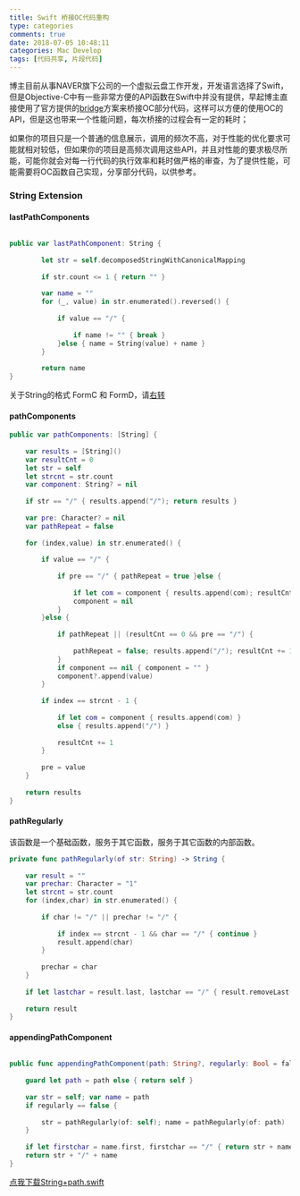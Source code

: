 ```yaml
---
title: Swift 桥接OC代码重构
type: categories
comments: true
date: 2018-07-05 10:48:11
categories: Mac Develop
tags: [代码共享, 片段代码]
---
```


博主目前从事NAVER旗下公司的一个虚拟云盘工作开发，开发语言选择了Swift，但是Objective-C中有一些非常方便的API函数在Swift中并没有提供，早起博主直接使用了官方提供的[bridge](https://stackoverflow.com/questions/24002369/how-to-call-objective-c-code-from-swift)方案来桥接OC部分代码，这样可以方便的使用OC的API，但是这也带来一个性能问题，每次桥接的过程会有一定的耗时；

如果你的项目只是一个普通的信息展示，调用的频次不高，对于性能的优化要求可能就相对较低，但如果你的项目是高频次调用这些API，<!--more-->并且对性能的要求极尽所能，可能你就会对每一行代码的执行效率和耗时做严格的审查，为了提供性能，可能需要将OC函数自己实现，分享部分代码，以供参考。

### String Extension 

#### lastPathComponents
```Swift

public var lastPathComponent: String {
        
        let str = self.decomposedStringWithCanonicalMapping
        
        if str.count <= 1 { return "" }
        
        var name = ""
        for (_, value) in str.enumerated().reversed() {
            
            if value == "/" {
                
                if name != "" { break }
            }else { name = String(value) + name }
        }
        
        return name
}

```
关于String的格式 FormC 和 FormD，请[右转](http://www.kobeluo.com/TECH/2018/11/05/StringEncode/)

#### pathComponents
```Swift
public var pathComponents: [String] {
		
    var results = [String]()
    var resultCnt = 0
    let str = self
    let strcnt = str.count
    var component: String? = nil
    
    if str == "/" { results.append("/"); return results }
    
    var pre: Character? = nil
    var pathRepeat = false
    
    for (index,value) in str.enumerated() {
        
        if value == "/" {
            
            if pre == "/" { pathRepeat = true }else {
                
                if let com = component { results.append(com); resultCnt += 1 }
                component = nil
            }
        }else {
            
            if pathRepeat || (resultCnt == 0 && pre == "/") {
                
                pathRepeat = false; results.append("/"); resultCnt += 1
            }
            if component == nil { component = "" }
            component?.append(value)
        }
        
        if index == strcnt - 1 {
            
            if let com = component { results.append(com) }
            else { results.append("/") }
            
            resultCnt += 1
        }
        
        pre = value
    }
    
    return results
}
```

#### pathRegularly 
该函数是一个基础函数，服务于其它函数，服务于其它函数的内部函数。
```Swift
private func pathRegularly(of str: String) -> String {
    
    var result = ""
    var prechar: Character = "1"
    let strcnt = str.count
    for (index,char) in str.enumerated() {
        
        if char != "/" || prechar != "/" {
            
            if index == strcnt - 1 && char == "/" { continue }
            result.append(char)
        }
        
        prechar = char
    }
    
    if let lastchar = result.last, lastchar == "/" { result.removeLast() }
    
    return result
}
```

#### appendingPathComponent
```Swift

public func appendingPathComponent(path: String?, regularly: Bool = false) -> String {
	
	guard let path = path else { return self }
    
    var str = self; var name = path
    if regularly == false {
        
        str = pathRegularly(of: self); name = pathRegularly(of: path)
    }
    
    if let firstchar = name.first, firstchar == "/" { return str + name }
	return str + "/" + name
}

```

[点我下载String+path.swift](String+Path.swift)


